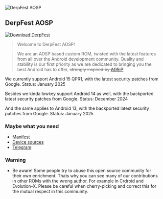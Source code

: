 ![DerpFest AOSP](https://raw.github.com/DerpFest-AOSP/manifest/13/derp.png)

DerpFest AOSP
---------------

[![Download DerpFest](https://img.shields.io/badge/Downloads-6.2M-green.svg)](https://sourceforge.net/projects/derpfest/files)

> Welcome to DerpFest AOSP!

> We are an AOSP based custom ROM, twisted with the latest features from all over the Android development community. Quality and stability is our first priority as we are dedicated to bringing you the best Android has to offer, ~~strongly inspired by [AOSiP](https://github.com/AOSiP)~~

We currently support Android 15 QPR1, with the latest security patches from Google. Status: January 2025

Besides we kinda lowkey support Android 14 as well, with the backported latest security patches from Google. Status: December 2024

And the same applies to Android 13, with the backported latest security patches from Google. Status: January 2025

### Maybe what you need

- [Manifest](https://github.com/DerpFest-AOSP/manifest)
- [Device sources](https://github.com/DerpFest-Devices)
- [Telegram](https://t.me/DerpFestAOSP)

### Warning 

- Be aware! Some people try to abuse this open source community for their own enrichment. Thats why you can see many of our contributions in other ROMs with the wrong author. For example in Crdroid and Evolution-X. Please be careful when cherry-picking and correct this for the mutual respect in this community.
